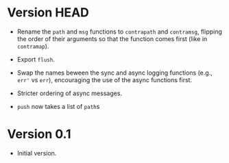 # Version HEAD

* Rename the `path` and `msg` functions to `contrapath` and `contramsg`,
  flipping the order of their arguments so that the function comes first (like
  in `contramap`).

* Export `flush`.

* Swap the names beween the sync and async logging functions (e.g., `err'` vs
  `err`), encouraging the use of the async functions first.

* Stricter ordering of async messages.

* `push` now takes a list of `path`s


# Version 0.1

* Initial version.

